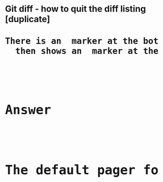 <h1>Git diff - how to quit the diff listing [duplicate]<h1/>
<pre>There is an <END> marker at the bottom of the screen, and everything I do which appears to quit the diff listing,
  then shows an <END> marker at the bottom of the screen again.<pre/>
<br>
<h2>Answer<h2/>
<pre>The default pager for git is less. To quit less, hit q <pre/>
